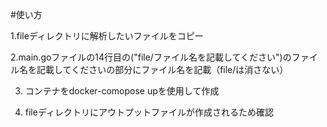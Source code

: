 #使い方

1.fileディレクトリに解析したいファイルをコピー

2.main.goファイルの14行目の("file/ファイル名を記載してください")のファイル名を記載してくださいの部分にファイル名を記載（file/は消さない）

3. コンテナをdocker-comopose upを使用して作成

4. fileディレクトリにアウトプットファイルが作成されるため確認

